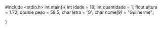 #include <stdio.h>
int main(){
   int idade = 18;
   int quantidade = 1;
   flout altura = 1.72;
   double peso = 58.5;
   char letra = 'G';
   char nome[9] = "Guilherme";
   
   }
